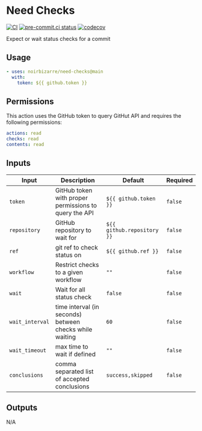 # Need Checks

[![CI](https://github.com/noirbizarre/need-checks/actions/workflows/ci.yml/badge.svg)](https://github.com/noirbizarre/need-checks/actions/workflows/ci.yml)
[![pre-commit.ci status](https://results.pre-commit.ci/badge/github/noirbizarre/need-checks/main.svg)](https://results.pre-commit.ci/latest/github/noirbizarre/need-checks/main)
[![codecov](https://codecov.io/gh/noirbizarre/need-checks/graph/badge.svg?token=zcMKc9CqAG)](https://codecov.io/gh/noirbizarre/need-checks)

Expect or wait status checks for a commit

## Usage

```yaml
- uses: noirbizarre/need-checks@main
  with:
    token: ${{ github.token }}
```

## Permissions

This action uses the GitHub token to query GitHut API and requires the following permissions:
```yaml
actions: read
checks: read
contents: read
```

<!-- auto:start -->
## Inputs

| Input | Description | Default | Required |
|-------|-------------|---------|----------|
| `token` | GitHub token with proper permissions to query the API | `${{ github.token }}` | `false` |
| `repository` | GitHub repository to wait for | `${{ github.repository }}` | `false` |
| `ref` | git ref to check status on | `${{ github.ref }}` | `false` |
| `workflow` | Restrict checks to a given workflow | `""` | `false` |
| `wait` | Wait for all status check | `false` | `false` |
| `wait_interval` | time interval (in seconds) between checks while waiting | `60` | `false` |
| `wait_timeout` | max time to wait if defined | `""` | `false` |
| `conclusions` | comma separated list of accepted conclusions | `success,skipped` | `false` |

## Outputs

N/A
<!-- auto:end -->
